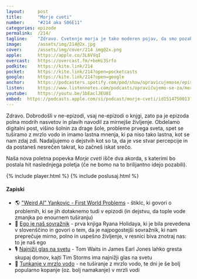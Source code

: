 ```yaml
---
layout: 	post
title:  	"Morje cveti"
number: 	"#214 aka S06E11"
categories:	epizode
permalink:	/214/
tagline: 	"Zdravo. Cvetenje morja je tako moderen pojav, da smo pozabili, da se je dogajalo že v osemdesetih letih prejšnjega stoletja. "
image:		/assets/img/214@2x.jpg
cover:		/assets/img/cover/214 img@2x.png
apple:		https://apple.co/3L6VVqI
overcast:	https://overcast.fm/+beHi3Srfo
podkite:	https://kite.link/214
pocket:		https://kite.link/214?open=pocketcasts
google:		https://kite.link/214?open=google
anchor:		https://podcasters.spotify.com/pod/show/opravicujemose/episodes/Morje-cveti-e2lg6u1
listen:		https://www.listennotes.com/podcasts/opravičujemo-se-za/morje-cveti-EDi-n4S56YG/embed/
youtube:	https://youtu.be/1bEaclJEU8I
embed:	https://podcasts.apple.com/si/podcast/morje-cveti/id1514750013?i=1000660740476
---
```


Zdravo. Dobrodošli v ne-epizodi, vsaj ne-epizodi o knjgi, zato pa je epizoda polna modrih nasvetov in plavih navodil za mirnejše življenje. Obdelamo digitalni post, višino šolnin za drage šole, probleme prvega sveta, spet se tuširamo z mrzlo vodo in imamo lastna mnenja, ki pa niso tako lastna, kot se nam zdaj zdi. Nadaljujemo o dejstvih kot so ta, da je vse stvar percepcije in da postaneš nesrečen takrat, ko začneš iskat srečo. 

Naša nova poletna popevka *Morje cveti* išče dva akorda, s katerimi bo postala hit naslednjega poletja (če ne bomo na to brilijantno idejo pozabili). 

{% include player.html %}
{% include poslusaj.html %}

<!--break-->

#### Zapiski

- 🌎 ["Weird Al" Yankovic - First World Problems](https://www.youtube.com/watch?v=bwvlbJ0h35A) - štiklc, ki govori o problemih, ki se jih dotaknemo tudi v epizodi (in dejstvu, da tople vode zmanjka po enournem tuširanju) 
- 🗽 [Ego je naš sovražnik](https://www.bukla.si/umco/ego-je-nas-sovraznik.html) - prva knjiga Ryana Holidaya, ki je bila prevedena v slovenščino in govori o tem, da je najpogostejši sovražnik, ki nam preprečuje mirno, polno in uspešno življenje, v resnici biva znotraj nas: to je naš ego
- 🎙️ [Najnižji glas na svetu](https://www.classicfm.com/artists/tim-storms/lowest-vocal-note-world-record/) - Tom Waits in James Earl Jones lahko gresta skupaj domov, kajti Tim Storms ima najnižji glas na svetu 
- 🥶 [Tunkanje v mrzlo vodo](https://www.npr.org/sections/health-shots/2023/10/08/1204411415/cold-plunge-health-benefits-how-to) - ne tuširanje z mrzlo vodo, te dni je še bolj popularno kopanje (oz. bolj namakanje) v mrzli vodi 